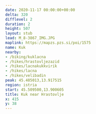 ```yaml
---
date: 2020-11-17 00:00:00+00:00
delta: 320
difflevel: 2
duration: 2
height: 507
layout: stub
lead: M_8-3867_IMG.JPG
maplink: https://mapzs.pzs.si/poi/1575
name: Kuk
nearby:
- /biking/kuklacna
- /hikes/hrastovljezazid
- /hikes/lacnakukkvirik
- /hikes/lacna
- /hikes/velibadin
peak: 45.485013,13.917515
region: istria
start: 45.509500,13.900605
title: Kuk near Hrastovlje
x: 415
y: 38
---
```

